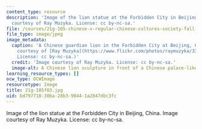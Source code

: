 ```yaml
---
content_type: resource
description: 'Image of the lion statue at the Forbidden City in Beijing, China. Image
  courtesy of Ray Muzyka. License: cc by-nc-sa.'
file: /courses/21g-105-chinese-v-regular-chinese-cultures-society-fall-2003/bd79771830ba28b390441a2847dbc3fc_21g-105f03.jpg
file_type: image/jpeg
image_metadata:
  caption: 'A Chinese guardian lion in the Forbidden City at Beijing, China. (Image
    courtesy of [Ray Muzyka](https://www.flickr.com/photos/raymuzyka/33211945640/).
    License: cc by-nc-sa.)'
  credit: 'Image courtesy of Ray Muzyka. License: cc by-nc-sa.'
  image-alt: A Chinese lion sculpture in front of a Chinese palace-like building
learning_resource_types: []
ocw_type: OCWImage
resourcetype: Image
title: 21g-105f03.jpg
uid: bd797718-30ba-28b3-9044-1a2847dbc3fc
---
```

Image of the lion statue at the Forbidden City in Beijing, China. Image courtesy of Ray Muzyka. License: cc by-nc-sa.

